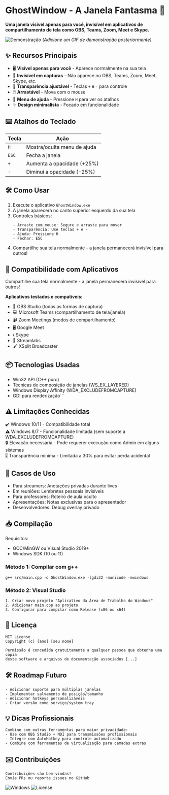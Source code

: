 # GhostWindow - A Janela Fantasma 👻

**Uma janela visível apenas para você, invisível em aplicativos de compartilhamento de tela como OBS, Teams, Zoom, Meet e Skype.**

![Demonstração](demo.gif) *(Adicione um GIF de demonstração posteriormente)*

## ✨ Recursos Principais

- 🖥️ **Visível apenas para você** - Aparece normalmente na sua tela  
- 🚫 **Invisível em capturas** - Não aparece no OBS, Teams, Zoom, Meet, Skype, etc.  
- 🎨 **Transparência ajustável** - Teclas `+` e `-` para controle  
- 🖱️ **Arrastável** - Mova com o mouse  
- 📜 **Menu de ajuda** - Pressione `H` para ver os atalhos  
- ✨ **Design minimalista** - Focado em funcionalidade  

## ⌨️ Atalhos do Teclado

| Tecla  | Ação                          |
|--------|-------------------------------|
| `H`    | Mostra/oculta menu de ajuda   |
| `ESC`  | Fecha a janela                |
| `+`    | Aumenta a opacidade (+25%)    |
| `-`    | Diminui a opacidade (-25%)    |

## 🛠️ Como Usar

1. Execute o aplicativo `GhostWindow.exe`
2. A janela aparecerá no canto superior esquerdo da sua tela
3. Controles básicos:
   ```plaintext
   - Arraste com mouse: Segure e arraste para mover
   - Transparência: Use teclas + e -
   - Ajuda: Pressione H
   - Fechar: ESC
   ```
4. Compartilhe sua tela normalmente - a janela permanecerá invisível para outros!
   
## 👥 Compatibilidade com Aplicativos

Compartilhe sua tela normalmente - a janela permanecerá invisível para outros!

**Aplicativos testados e compatíveis:**
- 🎥 OBS Studio (todas as formas de captura)
- 💻 Microsoft Teams (compartilhamento de tela/janela)
- 📹 Zoom Meetings (modos de compartilhamento)
- 🖥 Google Meet
- 📞 Skype
- 🔴 Streamlabs
- 🖌 XSplit Broadcaster

## 📦 Tecnologias Usadas

- Win32 API (C++ puro)
- Técnicas de composição de janelas (WS_EX_LAYERED)
- Windows Display Affinity (WDA_EXCLUDEFROMCAPTURE)
- GDI para renderização```

## ⚠️ Limitações Conhecidas


✔️ Windows 10/11 - Compatibilidade total  
⚠️ Windows 8/7 - Funcionalidade limitada (sem suporte a WDA_EXCLUDEFROMCAPTURE)  
🔒 Elevação necessária - Pode requerer execução como Admin em alguns sistemas  
🎚️ Transparência mínima - Limitada a 30% para evitar perda acidental  


## 🌟 Casos de Uso

+ Para streamers: Anotações privadas durante lives
+ Em reuniões: Lembretes pessoais invisíveis
+ Para professores: Roteiro de aula oculto
+ Apresentações: Notas exclusivas para o apresentador
+ Desenvolvedores: Debug overlay privado


## 📥 Compilação

Requisitos:
- GCC/MinGW ou Visual Studio 2019+
- Windows SDK (10 ou 11)


### Método 1: Compilar com g++
```plaintext
g++ src/main.cpp -o GhostWindow.exe -lgdi32 -municode -mwindows
```

### Método 2: Visual Studio
```plaintext
1. Criar novo projeto "Aplicativo da Área de Trabalho do Windows"
2. Adicionar main.cpp ao projeto
3. Configurar para compilar como Release (x86 ou x64)
```

## 📜 Licença

```plaintext
MIT License
Copyright (c) [ano] [seu nome]

Permissão é concedida gratuitamente a qualquer pessoa que obtenha uma cópia
deste software e arquivos de documentação associados [...]
```

## 🛠 Roadmap Futuro

```plaintext
- Adicionar suporte para múltiplas janelas
- Implementar salvamento de posição/tamanho
- Adicionar hotkeys personalizáveis
- Criar versão como serviço/system tray
```

## 💡 Dicas Profissionais

```plaintext
Combine com outras ferramentas para maior privacidade:
- Use com OBS Studio + NDI para transmissões profissionais
- Integre com AutoHotkey para controle automatizado
- Combine com ferramentas de virtualização para camadas extras
```

## ✉️ Contribuições

```plaintext
Contribuições são bem-vindas!
Envie PRs ou reporte issues no GitHub
```


![Windows](https://img.shields.io/badge/Windows-11+-0078D6?logo=windows&logoColor=white)
![License](https://img.shields.io/badge/License-MIT-green)


<div hidden>
### Para completar seu repositório:

```plaintext
1. Crie um arquivo demo.gif mostrando:
   - Ajuste de transparência
   - Movimento da janela
   - Demonstração no OBS/Zoom
2. Adicione um diretório screenshots/ com:
   - Comparativo lado-a-lado (janela visível vs compartilhamento)
3. Inclua um .gitignore para C++/Windows
```
</div>